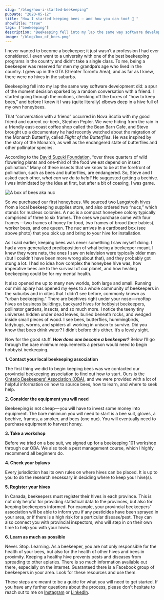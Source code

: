 ```yaml
---
slug: "/blog/how-i-started-beekeeping"
pubDate: "2020-05-12"
title: "How I started keeping bees — and how you can too! 🐝 "
showTitle: "true"
tags: ["beekeeping"]
description: "Beekeeping fell into my lap the same way software development did: a spur of the moment decision sparked by a random conversation with a friend."
image: "/blog/box_of_bees.png"
---
```

I never wanted to become a beekeeper; it just wasn’t a profession I had ever considered. I even went to a university with one of the best beekeeping programs in the country and didn’t take a single class. To me, being a beekeeper was reserved for men my grandpa’s age who lived in the country. I grew up in the GTA (Greater Toronto Area), and as far as I knew, there were no hives in the suburbs. 


Beekeeping fell into my lap the same way software development did: a spur of the moment decision sparked by a random conversation with a friend. I started going through the motions, checking off the boxes of “how to keep bees,” and before I knew it I was (quite literally) elbows deep in a hive full of my own honeybees. 


That “conversation with a friend” occurred in Nova Scotia with my good friend and current co-beek, Stephen Pepler. We were hiding from the rain in a friendly east-coast coffee shop called the Bean Barn Cafe, and Steve brought up a documentary he had recently watched about the migration of the Monarch Butterfly, called <em>Flight of the Butterflies</em>. He was inspired by the story of the Monarch, as well as the endangered state of butterflies and other pollinator species. 


According to the <a href="https://davidsuzuki.org/project/pollinators/" target="_blank">David Suzuki Foundation</a>, “over three quarters of wild flowering plants and one-third of the food we eat depend on insect pollination.” Many of these insects that we know to be at the forefront of pollination, such as bees and butterflies, are endangered. So, Steve and I asked each other, <em>what can we do to help?</em> He suggested getting a beehive. I was intimidated by the idea at first, but after a bit of coaxing, I was game. 

![A box of bees aka nuc](/blog/box_of_bees.png)

So we purchased our first honeybees. We sourced two <a href="https://en.wikipedia.org/wiki/Langstroth_hive" target="_blank">Langstroth hives</a> from a local beekeeping supplies store, and also ordered two “nucs,” which stands for nucleus colonies. A nuc is a compact honeybee colony typically comprised of three to six frames. The ones we purchase come with four frames — two frames of honey for food, two frames of brood (bee babies), worker bees, and one queen. The nuc arrives in a cardboard box (see above photo) that you pick up and bring to your hive for installation. 


As I said earlier, keeping bees was never something I saw myself doing. I had a very generalized predisposition of what being a beekeeper meant. I knew they wore nets, the ones I saw on television were typically older men (but I couldn't have been more wrong about that), and they probably got stung a lot. I had no idea how complex the honeybee hive was, how imperative bees are to the survival of our planet, and how healing beekeeping could be for my mental health. 


It also opened me up to many new worlds, both large and small. Running our mini apiary has opened my eyes to a whole community of beekeepers in the suburbs and in cities that I didn’t see before, commonly known as “urban beekeeping.” There are beehives right under your nose — rooftop hives on business buildings, backyard hives for hobbyist beekeepers, pollinator gardens, insects, and so much more. I notice the teeny tiny universes hidden under dead leaves, buried beneath rocks, and wedged inside small pieces of wood. I see bees, butterflies, hummingbirds, ladybugs, worms, and spiders all working in unison to survive. Did you know that bees drink water? I didn’t before this either. It’s a lovely sight.

Now for the good stuff. <em>**How does one become a beekeeper?**</em> Below I’ll go through the bare minimum requirements a person would need to begin hobbyist beekeeping.

**<div style="text-align: left">1. Contact your local beekeeping association</div>**

The first thing we did to begin keeping bees was we contacted our provincial beekeeping association to find out how to start. Ours is the <a href="https://www.ontariobee.com/" target="_blank">Ontario Beekeepers' Association (OBA)</a>, and we were provided with a lot of helpful information on how to source bees, how to learn, and where to seek help.

**<div style="text-align: left">2. Consider the equipment you will need</div>**

Beekeeping is not cheap — you will have to invest some money into equipment. The bare minimum you will need to start is a bee suit, gloves, a beehive, frames, a smoker, and bees (one nuc). You will eventually need to purchase equipment to harvest honey.

**<div style="text-align: left">3. Take a workshop</div>**

Before we tried on a bee suit, we signed up for a beekeeping 101 workshop through our OBA. We also took a pest management course, which I highly recommend all beginners do.

**<div style="text-align: left">4. Check your bylaws</div>**

Every jurisdiction has its own rules on where hives can be placed. It is up to you to do the research necessary in deciding where to keep your hive(s).

**<div style="text-align: left">5. Register your hives</div>**

In Canada, beekeepers must register their hives in each province. This is not only helpful for providing statistical data to the provinces, but also for keeping beekeepers informed. For example, your provincial beekeepers' association will be able to inform you if any pesticides have been sprayed in your area, or if there is a high risk for a particular disease/pest. They can also connect you with provincial inspectors, who will step in on their own time to help you with your hives. 

**<div style="text-align: left">6. Learn as much as possible</div>**

Never. Stop. Learning. As a beekeeper, you are not only responsible for the health of your bees, but also for the health of other hives and bees in proximity. Keeping a healthy hive prevents pests and diseases from spreading to other apiaries. There is so much information available out there , especially on the internet. Guaranteed there is a Facebook group of beekeepers in your area. Look for these resources and use them. 

These steps are meant to be a guide for what you will need to get started. If you have any further questions about the process, please don't hesitate to reach out to me on <a href="https://www.instagram.com/changingthesubject/?hl=en" target="_blank">Instagram</a> or <a href="https://www.linkedin.com/in/danielle-subject/" target="_blank">LinkedIn</a>.